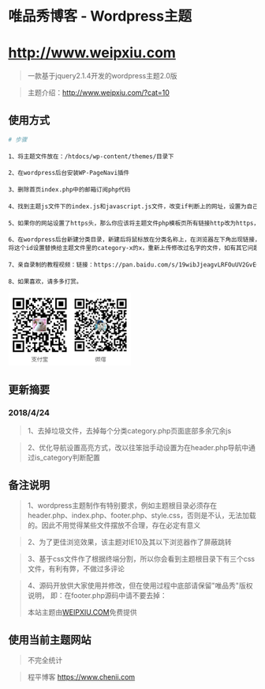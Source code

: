 # 唯品秀博客 - Wordpress主题

# http://www.weipxiu.com

> 一款基于jquery2.1.4开发的wordpress主题2.0版

> 主题介绍：http://www.weipxiu.com/?cat=10

## 使用方式

``` bash
# 步骤

1、将主题文件放在：/htdocs/wp-content/themes/目录下

2、在wordpress后台安装WP-PageNavi插件

3、删除首页index.php中的邮箱订阅php代码

4、找到主题js文件下的index.js和javascript.js文件，改变if判断上的网址，设置为自己的域名地址

5、如果你的网站设置了https头，那么你应该将主题文件php模板页所有链接http改为https，否则可能报错找不到文件

6、在wordpress后台新建分类目录，新建后将鼠标放在分类名称上，在浏览器左下角出现链接，其中有个id=xx，
将这个id设置替换给主题文件里的category-x的x，重新上传修改过名字的文件，如有其它问题，欢迎打扰

7、亲自录制的教程视频：链接：https://pan.baidu.com/s/19wibJjeagvLRFOuUV2GvEQ 密码：6u6c

8、如果喜欢，请多多打赏。

```
<img src="images/zhiwei.png">

<h2>更新摘要</h2>

<h3>2018/4/24</h3>

> 1、去掉垃圾文件，去掉每个分类category.php页面底部多余冗余js

> 2、优化导航设置高亮方式，改以往笨拙手动设置为在header.php导航中通过is_category判断配置

<h2>备注说明</h2>

> 1、wordpress主题制作有特别要求，例如主题根目录必须存在header.php、index.php、footer.php、style.css，否则是不认，无法加载的。因此不用觉得某些文件摆放不合理，存在必定有意义

> 2、为了更佳浏览效果，该主题对IE10及其以下浏览器作了屏蔽跳转

> 3、基于css文件作了根据终端分割，所以你会看到主题根目录下有三个css文件，有利有弊，不做过多评论

> 4、源码开放供大家使用并修改，但在使用过程中底部请保留"唯品秀"版权说明，
  即：在footer.php源码中请不要去掉：<p>本站主题由<a href="http://www.weipxiu.com/" class="highlight">WEIPXIU.COM</a>免费提供</p>


<h2>使用当前主题网站</h2>

>不完全统计

> 程平博客  https://www.chenii.com


